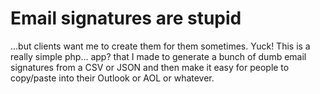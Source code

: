 # Email signatures are stupid
…but clients want me to create them for them sometimes. Yuck! This is a really simple php… app? that I made to generate a bunch of dumb email signatures from a CSV or JSON and then make it easy for people to copy/paste into their Outlook or AOL or whatever.
